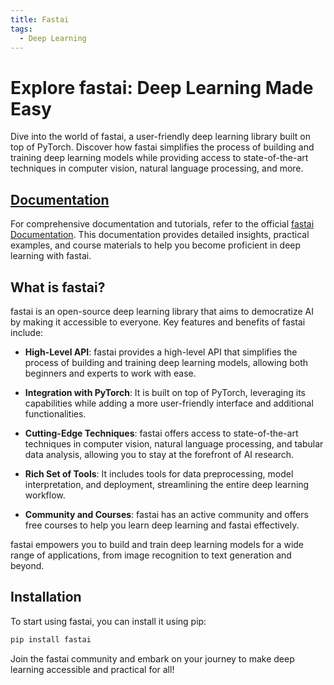 ```yaml
---
title: Fastai
tags:
  - Deep Learning
---
```


# Explore fastai: Deep Learning Made Easy

Dive into the world of fastai, a user-friendly deep learning library built on top of PyTorch. Discover how fastai simplifies the process of building and training deep learning models while providing access to state-of-the-art techniques in computer vision, natural language processing, and more.

## [Documentation](https://docs.fast.ai/)

For comprehensive documentation and tutorials, refer to the official [fastai Documentation](https://docs.fast.ai/). This documentation provides detailed insights, practical examples, and course materials to help you become proficient in deep learning with fastai.

## What is fastai?

fastai is an open-source deep learning library that aims to democratize AI by making it accessible to everyone. Key features and benefits of fastai include:

- **High-Level API**: fastai provides a high-level API that simplifies the process of building and training deep learning models, allowing both beginners and experts to work with ease.

- **Integration with PyTorch**: It is built on top of PyTorch, leveraging its capabilities while adding a more user-friendly interface and additional functionalities.

- **Cutting-Edge Techniques**: fastai offers access to state-of-the-art techniques in computer vision, natural language processing, and tabular data analysis, allowing you to stay at the forefront of AI research.

- **Rich Set of Tools**: It includes tools for data preprocessing, model interpretation, and deployment, streamlining the entire deep learning workflow.

- **Community and Courses**: fastai has an active community and offers free courses to help you learn deep learning and fastai effectively.

fastai empowers you to build and train deep learning models for a wide range of applications, from image recognition to text generation and beyond.

## Installation

To start using fastai, you can install it using pip:

```bash
pip install fastai
```

Join the fastai community and embark on your journey to make deep learning accessible and practical for all!